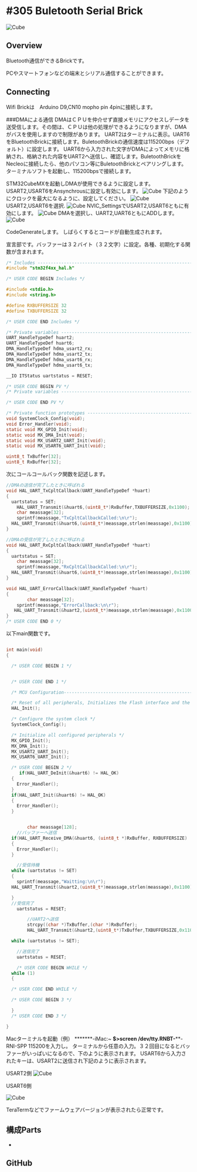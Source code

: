 # #305 Buletooth Serial Brick

![Cube](../img/BLUETOOTH302/302.jpg)
<!--COLORME-->

## Overview
Bluetooth通信ができるBrickです。

PCやスマートフォンなどの端末とシリアル通信することができます。

## Connecting
Wifi Brickは　Arduino D9,CN10 mopho pin 4pinに接続します。

###DMAによる通信
DMAはＣＰＵを仲介せず直接メモリにアクセスしデータを送受信します。その間は、ＣＰＵは他の処理ができるようになりますが、DMAがバスを使用しますので制限があります。
UART2はターミナルに表示。UART6をBluetoothBrickに接続します。BuletoothBrickの通信速度は115200bps（デフォルト）に設定します。
UART6から入力された文字がDMAによってメモリに格納され、格納された内容をUART2ヘ送信し、確認します。BuletoothBrickをNecleoに接続したら、他のパソコン等にBuletoothBrickとペアリングします。ターミナルソフトを起動し、115200bpsで接続します。

STM32CubeMXを起動しDMAが使用できるように設定します。
USART2,USART6をAnsynchrousに設定し有効にします。
![Cube](../img/BLUETOOTH302/Pinoutsettings_302.png)
下記のようにクロックを最大になるように、設定してください。
![Cube](../img/BLUETOOTH302/ClockConfigrarion302.png)
USART2,USART6を選択.
![Cube](../img/BLUETOOTH302/Congfigrarion302.png)
NVIC_SettingsでUSART2,USART6ともに有効にします。
![Cube](../img/BLUETOOTH302/NvicConfigration302.png)
DMAを選択し、UART2,UART6ともにADDします。
![Cube](../img/BLUETOOTH302/USART2Configration_302.png)


CodeGenerateします。
しばらくするとコードが自動生成されます。

宣言部です。バッファーは３２バイト（３２文字）に設定。各種、初期化する関数が含まれます。
```c
/* Includes ------------------------------------------------------------------*/
#include "stm32f4xx_hal.h"

/* USER CODE BEGIN Includes */

#include <stdio.h>
#include <string.h>

#define RXBUFFERSIZE 32
#define TXBUFFERSIZE 32

/* USER CODE END Includes */

/* Private variables ---------------------------------------------------------*/
UART_HandleTypeDef huart2;
UART_HandleTypeDef huart6;
DMA_HandleTypeDef hdma_usart2_rx;
DMA_HandleTypeDef hdma_usart2_tx;
DMA_HandleTypeDef hdma_usart6_rx;
DMA_HandleTypeDef hdma_usart6_tx;

__IO ITStatus uartstatus = RESET;

/* USER CODE BEGIN PV */
/* Private variables ---------------------------------------------------------*/

/* USER CODE END PV */

/* Private function prototypes -----------------------------------------------*/
void SystemClock_Config(void);
void Error_Handler(void);
static void MX_GPIO_Init(void);
static void MX_DMA_Init(void);
static void MX_USART2_UART_Init(void);
static void MX_USART6_UART_Init(void);

uint8_t TxBuffer[32];
uint8_t RxBuffer[32];

```

次にコールコールバック関数を記述します。
```c
//DMAの送信が完了したときに呼ばれる
void HAL_UART_TxCpltCallback(UART_HandleTypeDef *huart)
{
  uartstatus = SET;
	HAL_UART_Transmit(&huart6,(uint8_t*)RxBuffer,TXBUFFERSIZE,0x1100);
	char meassage[32];
	sprintf(meassage,"TxCpltCallbackCalled:\n\r");
  HAL_UART_Transmit(&huart6,(uint8_t*)meassage,strlen(meassage),0x1100);
}

//DMAの受信が完了したときに呼ばれる
void HAL_UART_RxCpltCallback(UART_HandleTypeDef *huart)
{
  uartstatus = SET;
	char meassage[32];
	sprintf(meassage,"RxCpltCallbackCalled:\n\r");
  HAL_UART_Transmit(&huart6,(uint8_t*)meassage,strlen(meassage),0x1100);
}

void HAL_UART_ErrorCallback(UART_HandleTypeDef *huart)
{
		char meassage[32];
	sprintf(meassage,"ErrorCallback:\n\r");
   HAL_UART_Transmit(&huart2,(uint8_t*)meassage,strlen(meassage),0x1100);
}
/* USER CODE END 0 */
```

以下main関数です。
```c

int main(void)
{

  /* USER CODE BEGIN 1 */


  /* USER CODE END 1 */

  /* MCU Configuration----------------------------------------------------------*/

  /* Reset of all peripherals, Initializes the Flash interface and the Systick. */
  HAL_Init();

  /* Configure the system clock */
  SystemClock_Config();

  /* Initialize all configured peripherals */
  MX_GPIO_Init();
  MX_DMA_Init();
  MX_USART2_UART_Init();
  MX_USART6_UART_Init();

  /* USER CODE BEGIN 2 */
	 if(HAL_UART_DeInit(&huart6) != HAL_OK)
  {
    Error_Handler();
  }
  if(HAL_UART_Init(&huart6) != HAL_OK)
  {
    Error_Handler();
  }


		char meassage[128];
	//バッファーへ送信
  if(HAL_UART_Receive_DMA(&huart6, (uint8_t *)RxBuffer, RXBUFFERSIZE) != HAL_OK)
  {
    Error_Handler();
  }

	//受信待機
  while (uartstatus != SET)
  {
	sprintf(meassage,"Waitting:\n\r");
  HAL_UART_Transmit(&huart2,(uint8_t*)meassage,strlen(meassage),0x1100);

  }
  //受信完了
	uartstatus = RESET;

		//UART2へ送信
		strcpy((char *)TxBuffer,(char *)RxBuffer);
		HAL_UART_Transmit(&huart2,(uint8_t*)TxBuffer,TXBUFFERSIZE,0x1100);

  while (uartstatus != SET);

	//送信完了
	uartstatus = RESET;

	/* USER CODE BEGIN WHILE */
  while (1)
  {

  /* USER CODE END WHILE */

  /* USER CODE BEGIN 3 */

  }
  /* USER CODE END 3 */

}

```
Macターミナルを起動（例）
*******-iMac:~ ******$>screen /dev/tty.RNBT-********-RNI-SPP 115200を入力し。
ターミナルから任意の入力。３２回目になるとバッファーがいっぱいになるので、下のように表示されます。
USART6から入力されたキーは、USART2に送信され下記のように表示されます。

USART2側
![Cube](../img/BLUETOOTH302/BluetoothPC.png)

USART6側

![Cube](../img/BLUETOOTH302/MacConsole.png)

TeraTermなどでファームウェアバージョンが表示されたら正常です。

## 構成Parts
-

## GitHub
